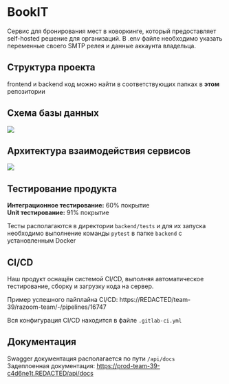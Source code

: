 # BookIT

Сервис для бронирования мест в коворкинге, который предоставляет
self-hosted решение для организаций. В .env файле необходимо указать
переменные своего SMTP релея и данные аккаунта владельца.


## Структура проекта

frontend и backend код можно найти в соответствующих папках в **этом** репозитории

## Схема базы данных

![](docs-materials/schema.png)

## Архитектура взаимодействия сервисов

![](docs-materials/services.png)

## Тестирование продукта

**Интеграционное тестирование:** 60% покрытие<br>
**Unit тестирование:** 91% покрытие

Тесты располагаются в директории `backend/tests` и для их запуска необходимо
выполнение команды `pytest` в папке `backend` с установленным Docker

## CI/CD

Наш продукт оснащён системой CI/CD, выполняя автоматическое тестирование,
сборку и загрузку кода на сервер.

Пример успешного пайплайна CI/CD: https://REDACTED/team-39/razoom-team/-/pipelines/16747

Вся конфигурация CI/CD находится в файле `.gitlab-ci.yml`

## Документация

Swagger документация располагается по пути `/api/docs`<br>
Задеплоенная документация: https://prod-team-39-c4d6ne1t.REDACTED/api/docs



